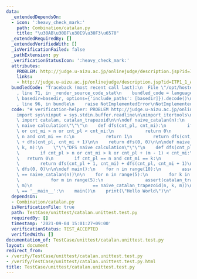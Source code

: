 ```yaml
---
data:
  _extendedDependsOn:
  - icon: ':heavy_check_mark:'
    path: Combination/catalan.py
    title: "\u30AB\u30BF\u30E9\u30F3\u6570"
  _extendedRequiredBy: []
  _extendedVerifiedWith: []
  _isVerificationFailed: false
  _pathExtension: py
  _verificationStatusIcon: ':heavy_check_mark:'
  attributes:
    PROBLEM: http://judge.u-aizu.ac.jp/onlinejudge/description.jsp?id=ITP1_1_A
    links:
    - http://judge.u-aizu.ac.jp/onlinejudge/description.jsp?id=ITP1_1_A
  bundledCode: "Traceback (most recent call last):\n  File \"/opt/hostedtoolcache/Python/3.10.5/x64/lib/python3.10/site-packages/onlinejudge_verify/documentation/build.py\"\
    , line 71, in _render_source_code_stat\n    bundled_code = language.bundle(stat.path,\
    \ basedir=basedir, options={'include_paths': [basedir]}).decode()\n  File \"/opt/hostedtoolcache/Python/3.10.5/x64/lib/python3.10/site-packages/onlinejudge_verify/languages/python.py\"\
    , line 96, in bundle\n    raise NotImplementedError\nNotImplementedError\n"
  code: "# verification-helper: PROBLEM http://judge.u-aizu.ac.jp/onlinejudge/description.jsp?id=ITP1_1_A\n\
    import sys\ninput = sys.stdin.buffer.readline\n\nimport itertools\nfrom Combination.catalan\
    \ import catalan, catalan_trapezoid\n\n\ndef naive_catalan(n):\n    \"\"\"DFS\
    \ naive calculation\"\"\"\n    def dfs(cnt_pl, cnt_mi):\n        if cnt_pl > n\
    \ or cnt_mi > n or cnt_pl < cnt_mi:\n            return 0\n        if cnt_pl ==\
    \ n and cnt_mi == n:\n            return 1\n        return dfs(cnt_pl + 1, cnt_mi)\
    \ + dfs(cnt_pl, cnt_mi + 1)\n\n    return dfs(0, 0)\n\n\ndef naive_catalan_trapezoid(n,\
    \ k, m):\n    \"\"\"DFS naive calculation\"\"\"\n    def dfs(cnt_pl, cnt_mi):\n\
    \        if cnt_pl > n or cnt_mi > k or cnt_pl + (m - 1) < cnt_mi:\n         \
    \   return 0\n        if cnt_pl == n and cnt_mi == k:\n            return 1\n\
    \        return dfs(cnt_pl + 1, cnt_mi) + dfs(cnt_pl, cnt_mi + 1)\n\n    return\
    \ dfs(0, 0)\n\n\ndef main():\n    for n in range(10):\n        assert(catalan(n)\
    \ == naive_catalan(n))\n\n    for n in range(5):\n        for k in range(5):\n\
    \            for m in range(5):\n                assert(catalan_trapezoid(n, k,\
    \ m)\n                       == naive_catalan_trapezoid(n, k, m))\n\n\nif __name__\
    \ == '__main__':\n    main()\n    print(\"Hello World\")\n"
  dependsOn:
  - Combination/catalan.py
  isVerificationFile: true
  path: TestCase/unittest/catalan.unittest.test.py
  requiredBy: []
  timestamp: '2021-09-04 15:01:27+09:00'
  verificationStatus: TEST_ACCEPTED
  verifiedWith: []
documentation_of: TestCase/unittest/catalan.unittest.test.py
layout: document
redirect_from:
- /verify/TestCase/unittest/catalan.unittest.test.py
- /verify/TestCase/unittest/catalan.unittest.test.py.html
title: TestCase/unittest/catalan.unittest.test.py
---
```

